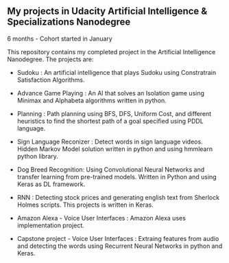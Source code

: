My projects in Udacity Artificial Intelligence & Specializations Nanodegree 
-----

6 months - Cohort started in January

This repository contains my completed project in the Artificial Intelligence Nanodegree. The projects are:


* Sudoku  : An artificial intelligence that plays Sudoku using Constratrain Satisfaction Algorithms.

* Advance Game Playing : An AI that solves an Isolation game using Minimax and Alphabeta algorithms written in python.

* Planning : Path planning using BFS, DFS, Uniform Cost, and different heuristics to find the shortest path of a goal specified using PDDL language.

* Sign Language Reconizer : Detect words in sign language videos. Hidden Markov Model solution written in python and using hmmlearn python library.

* Dog Breed Recognition: Using Convolutional Neural Networks and transfer learning from pre-trained models. Written in Python and using Keras as DL framework.

* RNN : Detecting stock prices and generating english text from Sherlock Holmes scripts. This projects is written 
in Keras.

* Amazon Alexa - Voice User Interfaces : Amazon Alexa uses implementation project. 

* Capstone project - Voice User Interfaces : Extraing features from audio and detecting the words using Recurrent Neural Networks in python and Keras.



